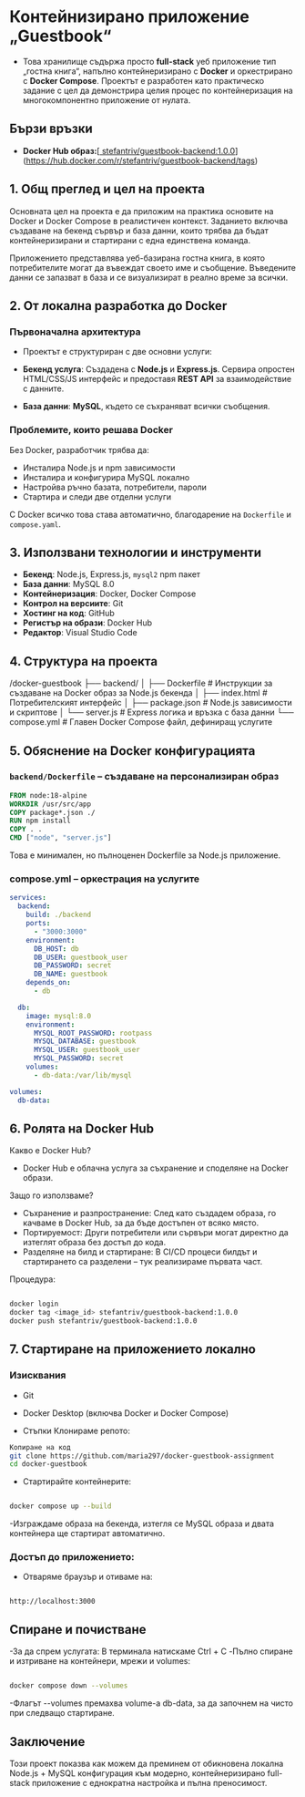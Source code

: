 # Контейнизирано приложение „Guestbook“

- Това хранилище съдържа просто **full-stack** уеб приложение тип „гостна книга“, напълно контейнеризирано с **Docker** и оркестрирано с **Docker Compose**. Проектът е разработен като практическо задание с цел да демонстрира целия процес по контейнеризация на многокомпонентно приложение от нулата.

## Бързи връзки

- **Docker Hub образ:**[[ stefantriv/guestbook-backend:1.0.0](https://hub.docker.com/repository/docker/stefantriv/guestbook-backend/tags)](https://hub.docker.com/r/stefantriv/guestbook-backend/tags)



## 1. Общ преглед и цел на проекта

Основната цел на проекта е да приложим на практика основите на Docker и Docker Compose в реалистичен контекст. Заданието включва създаване на бекенд сървър и база данни, които трябва да бъдат контейнеризирани и стартирани с една единствена команда.

Приложението представлява уеб-базирана гостна книга, в която потребителите могат да въвеждат своето име и съобщение. Въведените данни се запазват в база и се визуализират в реално време за всички.



## 2. От локална разработка до Docker

### Първоначална архитектура

- Проектът е структуриран с две основни услуги:

- **Бекенд услуга**: Създадена с **Node.js** и **Express.js**. Сервира опростен HTML/CSS/JS интерфейс и предоставя **REST API** за взаимодействие с данните.
- **База данни**: **MySQL**, където се съхраняват всички съобщения.

### Проблемите, които решава Docker

Без Docker, разработчик трябва да:

- Инсталира Node.js и npm зависимости
- Инсталира и конфигурира MySQL локално
- Настройва ръчно базата, потребители, пароли
- Стартира и следи две отделни услуги

С Docker всичко това става автоматично, благодарение на `Dockerfile` и `compose.yaml`.



## 3. Използвани технологии и инструменти

- **Бекенд**: Node.js, Express.js, `mysql2` npm пакет  
- **База данни**: MySQL 8.0  
- **Контейнеризация**: Docker, Docker Compose  
- **Контрол на версиите**: Git  
- **Хостинг на код**: GitHub  
- **Регистър на образи**: Docker Hub  
- **Редактор**: Visual Studio Code

## 4. Структура на проекта

/docker-guestbook
├── backend/
│ ├── Dockerfile # Инструкции за създаване на Docker образ за Node.js бекенда
│ ├── index.html # Потребителският интерфейс
│ ├── package.json # Node.js зависимости и скриптове
│ └── server.js # Express логика и връзка с база данни
└── compose.yml # Главен Docker Compose файл, дефиниращ услугите



## 5.  Обяснение на Docker конфигурацията

### `backend/Dockerfile` – създаване на персонализиран образ

```Dockerfile
FROM node:18-alpine
WORKDIR /usr/src/app
COPY package*.json ./
RUN npm install
COPY . .
CMD ["node", "server.js"]
```
Това е минимален, но пълноценен Dockerfile за Node.js приложение.

### compose.yml – оркестрация на услугите
```yaml
services:
  backend:
    build: ./backend
    ports:
      - "3000:3000"
    environment:
      DB_HOST: db
      DB_USER: guestbook_user
      DB_PASSWORD: secret
      DB_NAME: guestbook
    depends_on:
      - db

  db:
    image: mysql:8.0
    environment:
      MYSQL_ROOT_PASSWORD: rootpass
      MYSQL_DATABASE: guestbook
      MYSQL_USER: guestbook_user
      MYSQL_PASSWORD: secret
    volumes:
      - db-data:/var/lib/mysql

volumes:
  db-data:
```
## 6. Ролята на Docker Hub
Какво е Docker Hub?
- Docker Hub е облачна услуга за съхранение и споделяне на Docker образи.

Защо го използваме?

- Съхранение и разпространение: След като създадем образа, го качваме в Docker Hub, за да бъде достъпен от всяко място.
- Портируемост: Други потребители или сървъри могат директно да изтеглят образа без достъп до кода.
- Разделяне на билд и стартиране: В CI/CD процеси билдът и стартирането са разделени – тук реализираме първата част.

Процедура:

```bash

docker login
docker tag <image_id> stefantriv/guestbook-backend:1.0.0
docker push stefantriv/guestbook-backend:1.0.0
```
## 7.  Стартиране на приложението локално
### Изисквания
- Git
- Docker Desktop (включва Docker и Docker Compose)

- Стъпки
Клонираме репото:

```bash
Копиране на код
git clone https://github.com/maria297/docker-guestbook-assignment
cd docker-guestbook
```
- Стартирайте контейнерите:

```bash

docker compose up --build
```
-Изграждаме образа на бекенда, изтегля се MySQL образа и двата контейнера ще стартират автоматично.

### Достъп до приложението:
- Отваряме браузър и отиваме на:

```arduino

http://localhost:3000
```
## Спиране и почистване
-За да спрем услугата: В терминала натискаме Ctrl + C
-Пълно спиране и изтриване на контейнери, мрежи и volumes:

```bash

docker compose down --volumes
```
-Флагът --volumes премахва volume-а db-data, за да започнем на чисто при следващо стартиране.
## Заключение
Този проект показва как можем да преминем от обикновена локална Node.js + MySQL конфигурация към модерно, контейнеризирано full-stack приложение с еднократна настройка и пълна преносимост.
